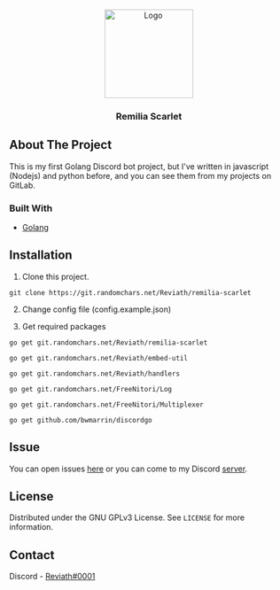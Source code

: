 <br />
<p align="center">
  <a href="https://git.randomchars.net/reviath/remilia-scarlet">
    <img src="https://cdn.discordapp.com/avatars/811652323159834646/06f90b922c91a9751df56be91833033c.webp" alt="Logo" width="160" height="160">
  </a>

  <h3 align="center">Remilia Scarlet</h3>

  <p align="center">
  </p>
</p>

## About The Project
This is my first Golang Discord bot project, but I've written in javascript (Nodejs) and python before, and you can see them from my projects on GitLab.

### Built With

* [Golang](https://golang.org/)



## Installation

1. Clone this project.
```
git clone https://git.randomchars.net/Reviath/remilia-scarlet
```

2. Change config file (config.example.json)


3. Get required packages

```
go get git.randomchars.net/Reviath/remilia-scarlet

go get git.randomchars.net/Reviath/embed-util

go get git.randomchars.net/Reviath/handlers

go get git.randomchars.net/FreeNitori/Log

go get git.randomchars.net/FreeNitori/Multiplexer

go get github.com/bwmarrin/discordgo

```

## Issue

You can open issues [here](https://git.randomchars.net/Reviath/remilia-scarlet/-/issues/new) or you can come to my Discord [server](https://discord.gg/xqsTvtM2hk).



## License

Distributed under the GNU GPLv3 License. See `LICENSE` for more information.



## Contact

Discord - [Reviath#0001](https://discord.com/users/770218429096656917)
